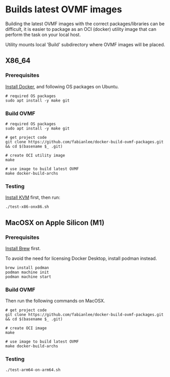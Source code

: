 # Builds latest OVMF images

Building the latest OVMF images with the correct packages/libraries can be difficult, it is easier to package as an OCI (docker) utility image that can perform the task on your local host.

Utility mounts local 'Build' subdirectory where OVMF images will be placed.

## X86_64

### Prerequisites

[Install Docker](https://fabianlee.org/2023/09/14/docker-installing-docker-ce-on-ubuntu/), and following OS packages on Ubuntu.

```
# required OS packages
sudo apt install -y make git
```

### Build OVMF

```
# required OS packages
sudo apt install -y make git

# get project code
git clone https://github.com/fabianlee/docker-build-ovmf-packages.git && cd $(basename $_ .git)

# create OCI utility image
make

# use image to build latest OVMF
make docker-build-archs
```

### Testing

[Install KVM](https://fabianlee.org/2018/08/27/kvm-bare-metal-virtualization-on-ubuntu-with-kvm/) first, then run:

```
./test-x86-onx86.sh
```


## MacOSX on Apple Silicon (M1)

### Prerequisites

[Install Brew](https://docs.brew.sh/Installation) first.

To avoid the need for licensing Docker Desktop, install podman instead.

```
brew install podman
podman machine init
podman machine start
```

### Build OVMF

Then run the following commands on MacOSX.

```
# get project code
git clone https://github.com/fabianlee/docker-build-ovmf-packages.git && cd $(basename $_ .git)

# create OCI image
make

# use image to build latest OVMF
make docker-build-archs
```

### Testing

```
./test-arm64-on-arm64.sh
```
